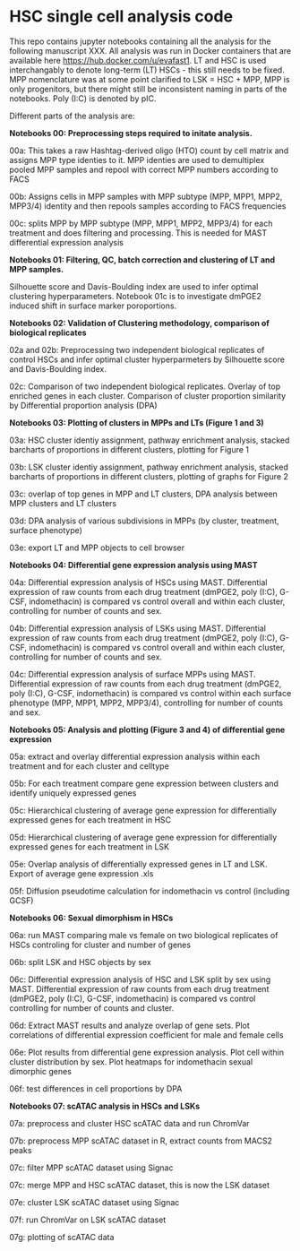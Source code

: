 # HSC single cell analysis code

This repo contains jupyter notebooks containing all the analysis for the following manuscript XXX. All analysis was run in Docker containers that are available here https://hub.docker.com/u/evafast1. LT and HSC is used interchangably to denote long-term (LT) HSCs - this still needs to be fixed. MPP nomenclature was at some point clarified to LSK = HSC + MPP, MPP is only progenitors, but there might still be inconsistent naming in parts of the notebooks. Poly (I:C) is denoted by pIC.

Different parts of the analysis are:

**Notebooks 00: Preprocessing steps required to initate analysis.**

00a: This takes a raw Hashtag-derived oligo (HTO) count by cell matrix and assigns MPP type identies to it. MPP identies are used to demultiplex pooled MPP samples and repool with correct MPP numbers according to FACS

00b: Assigns cells in MPP samples with MPP subtype (MPP, MPP1, MPP2, MPP3/4) identity and then repools samples according to FACS frequencies

00c: splits MPP by MPP subtype (MPP, MPP1, MPP2, MPP3/4) for each treatment and does filtering and processing. This is needed for MAST differential expression analysis

**Notebooks 01: Filtering, QC, batch correction and clustering of LT and MPP samples.**

Silhouette score and Davis-Boulding index are used to infer optimal clustering hyperparameters. Notebook 01c is to investigate dmPGE2 induced shift in surface marker poroportions. 

**Notebooks 02: Validation of Clustering methodology, comparison of biological replicates**

02a and 02b: Preprocessing two independent biological replicates of control HSCs and infer optimal cluster hyperparmeters by Silhouette score and Davis-Boulding index. 

02c: Comparison of two independent biological replicates. Overlay of top enriched genes in each cluster. Comparison of cluster proportion similarity by Differential proportion analysis (DPA)

**Notebooks 03: Plotting of clusters in MPPs and LTs (Figure 1 and 3)**

03a: HSC cluster identiy assignment, pathway enrichment analysis, stacked barcharts of proportions in different clusters, plotting for Figure 1

03b: LSK cluster identiy assignment, pathway enrichment analysis, stacked barcharts of proportions in different clusters, plotting of graphs for Figure 2

03c: overlap of top genes in MPP and LT clusters, DPA analysis between MPP clusters and LT clusters

03d: DPA analysis of various subdivisions in MPPs (by cluster, treatment, surface phenotype)

03e: export LT and MPP objects to cell browser

**Notebooks 04: Differential gene expression analysis using MAST**

04a: Differential expression analysis of HSCs using MAST. Differential expression of raw counts from each drug treatment (dmPGE2, poly (I:C), G-CSF, indomethacin) is compared vs control overall and within each cluster, controlling for number of counts and sex. 

04b: Differential expression analysis of LSKs using MAST. Differential expression of raw counts from each drug treatment (dmPGE2, poly (I:C), G-CSF, indomethacin) is compared vs control overall and within each cluster, controlling for number of counts and sex. 

04c: Differential expression analysis of surface MPPs using MAST. Differential expression of raw counts from each drug treatment (dmPGE2, poly (I:C), G-CSF, indomethacin) is compared vs control within each surface phenotype (MPP, MPP1, MPP2, MPP3/4), controlling for number of counts and sex. 

**Notebooks 05: Analysis and plotting (Figure 3 and 4) of differential gene expression**

05a: extract and overlay differential expression analysis within each treatment and for each cluster and celltype

05b: For each treatment compare gene expression between clusters and identify uniquely expressed genes

05c: Hierarchical clustering of average gene expression for differentially expressed genes for each treatment in HSC

05d: Hierarchical clustering of average gene expression for differentially expressed genes for each treatment in LSK

05e: Overlap analysis of differentially expressed genes in LT and LSK. Export of average gene expression .xls

05f: Diffusion pseudotime calculation for indomethacin vs control (including GCSF)

**Notebooks 06: Sexual dimorphism in HSCs**

06a: run MAST comparing male vs female on two biological replicates of HSCs controling for cluster and number of genes

06b: split LSK and HSC objects by sex

06c: Differential expression analysis of HSC and LSK split by sex using MAST. Differential expression of raw counts from each drug treatment (dmPGE2, poly (I:C), G-CSF, indomethacin) is compared vs control controlling for number of counts and cluster. 

06d: Extract MAST results and analyze overlap of gene sets. Plot correlations of differential expression coefficient for male and female cells

06e: Plot results from differential gene expression analysis. Plot cell within cluster distribution by sex. Plot heatmaps for indomethacin sexual dimorphic genes

06f: test differences in cell proportions by DPA

**Notebooks 07: scATAC analysis in HSCs and LSKs**

07a: preprocess and cluster HSC scATAC data and run ChromVar

07b: preprocess MPP scATAC dataset in R, extract counts from MACS2 peaks

07c: filter MPP scATAC dataset using Signac

07c: merge MPP and HSC scATAC dataset, this is now the LSK dataset

07e: cluster LSK scATAC dataset using Signac

07f: run ChromVar on LSK scATAC dataset

07g: plotting of scATAC data